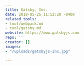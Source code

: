 ```yaml
---
title: Gatsby, Inc.
date: 2018-05-25 11:52:20 -0400
related_tools:
- tool/webpack.md
- tool/gatsby.md
website: https://www.gatsbyjs.com
repo: ''
creator: []
images:
- "/uploads/gatsbyjs-inc.jpg"

---
```


